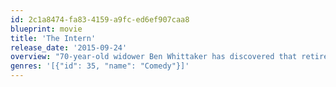```yaml
---
id: 2c1a8474-fa83-4159-a9fc-ed6ef907caa8
blueprint: movie
title: 'The Intern'
release_date: '2015-09-24'
overview: "70-year-old widower Ben Whittaker has discovered that retirement isn't all it's cracked up to be. Seizing an opportunity to get back in the game, he becomes a senior intern at an online fashion site, founded and run by Jules Ostin."
genres: '[{"id": 35, "name": "Comedy"}]'
---
```

